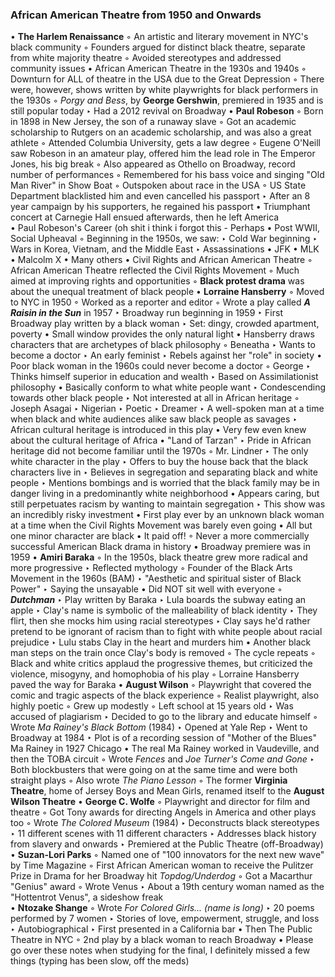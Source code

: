### African American Theatre from 1950 and Onwards

• **The Harlem Renaissance**
	◦ An artistic and literary movement in NYC's black community
	◦ Founders argued for distinct black theatre, separate from white majority theatre
	◦ Avoided stereotypes and addressed community issues
• African American Theatre in the 1930s and 1940s
	◦ Downturn for ALL of theatre in the USA due to the Great Depression
	◦ There were, however, shows written by white playwrights for black performers in the 1930s
	◦ *Porgy and Bess*, by **George Gershwin**, premiered in 1935 and is still popular today
		‣ Had a 2012 revival on Broadway
• **Paul Robeson**
	◦ Born in 1898 in New Jersey, the son of a runaway slave
	◦ Got an academic scholarship to Rutgers on an academic scholarship, and was also a great athlete
	◦ Attended Columbia University, gets a law degree
	◦ Eugene O'Neill saw Robeson in an amateur play, offered him the lead role in The Emperor Jones, his big break
	◦ Also appeared as Othello on Broadway, record number of performances 
	◦ Remembered for his bass voice and singing "Old Man River" in Show Boat
	◦ Outspoken about race in the USA
	◦ US State Department blacklisted him and even cancelled his passport
		‣ After an 8 year campaign by his supporters, he regained his passport
			• Triumphant concert at Carnegie Hall ensued afterwards, then he left America   
• Paul Robeson's Career (oh shit i think i forgot this
	- Perhaps
• Post WWII, Social Upheaval
	◦ Beginning in the 1950s, we saw:
		‣ Cold War beginning
		‣ Wars in Korea, Vietnam, and the Middle East
		‣ Assassinations
			• JFK
			• MLK
			• Malcolm X
			• Many others
• Civil Rights and African American Theatre
	◦ African American Theatre reflected the Civil Rights Movement
	◦ Much aimed at improving rights and opportunities
	◦ **Black protest drama** was about the unequal treatment of black people
• **Lorraine Hansberry**
	◦ Moved to NYC in 1950
	◦ Worked as a reporter and editor
	◦ Wrote a play called ***A Raisin in the Sun*** in 1957
		‣ Broadway run beginning in 1959
		‣ First Broadway play written by a black woman
		‣ Set: dingy, crowded apartment, poverty
			• Small window provides the only natural light
			• Hansberry draws characters that are archetypes of black philosophy
				◦ Beneatha
					‣ Wants to become a doctor
					‣ An early feminist
					‣ Rebels against her "role" in society
						• Poor black woman in the 1960s could never become a doctor
				◦ George
					‣ Thinks himself superior in education and wealth
					‣ Based on Assimilationist philosophy
						• Basically conform to what white people want
					‣ Condescending towards other black people
					‣ Not interested at all in African heritage 
				◦ Joseph Asagai
					‣ Nigerian
					‣ Poetic
					‣ Dreamer
					‣ A well-spoken man at a time when black and white audiences alike saw black people as savages
					‣ African cultural heritage is introduced in this play
						• Very few even knew about the cultural heritage of Africa
						• "Land of Tarzan"
					‣ Pride in African heritage did not become familiar until the 1970s
				◦ Mr. Lindner
					‣ The only white character in the play
					‣ Offers to buy the house back that the black characters live in 
					‣ Believes in segregation and separating black and white people
					‣ Mentions bombings and is worried that the black family may be in danger living in a predominantly white neighborhood
						• Appears caring, but still perpetuates racism by wanting to maintain segregation
		‣ This show was an incredibly risky investment
			• First play ever by an unknown black woman at a time when the Civil Rights Movement was barely even going
			• All but one minor character are black
			• It paid off!
				◦ Never a more commercially successful American Black drama in history
			• Broadway premiere was in 1959
• **Amiri Baraka**
	◦ In the 1950s, black theatre grew more radical and more progressive
		‣ Reflected mythology
	◦ Founder of the Black Arts Movement in the 1960s (BAM)
		‣ "Aesthetic and spiritual sister of Black Power"
		‣ Saying the unsayable
			• Did NOT sit well with everyone
	◦ ***Dutchman***
		‣ Play written by Baraka
		‣ Lula boards the subway eating an apple
		‣ Clay's name is symbolic of the malleability of black identity
		‣ They flirt, then she mocks him using racial stereotypes
		‣ Clay says he'd rather pretend to be ignorant of racism than to fight with white people about racial prejudice
		‣ Lulu stabs Clay in the heart and murders him
			• Another black man steps on the train once Clay's body is removed
				◦ The cycle repeats
	◦ Black and white critics applaud the progressive themes, but criticized the violence, misogyny, and homophobia of his play
	◦ Lorraine Hansberry paved the way for Baraka
• **August Wilson**
	◦ Playwright that covered the comic and tragic aspects of the black experience
	◦ Realist playwright, also highly poetic
	◦ Grew up modestly
	◦ Left school at 15 years old
		‣ Was accused of plagiarism
		‣ Decided to go to the library and educate himself
	◦ Wrote *Ma Rainey's Black Bottom* (1984)
		‣ Opened at Yale Rep
		‣ Went to Broadway at 1984
		‣ Plot is of a recording session of "Mother of the Blues" Ma Rainey in 1927 Chicago
			• The real Ma Rainey worked in Vaudeville, and then the TOBA circuit 
	◦ Wrote *Fences* and *Joe Turner's Come and Gone*
		‣ Both blockbusters that were going on at the same time and were both straight plays
	◦ Also wrote *The Piano Lesson*
	◦ The former **Virginia Theatre**, home of Jersey Boys and Mean Girls, renamed itself to the **August Wilson Theatre**
• **George C. Wolfe**
	◦ Playwright and director for film and theatre
	◦ Got Tony awards for directing Angels in America and other plays too
	◦ Wrote *The Colored Museum* (1984)
		‣ Deconstructs black stereotypes
		‣ 11 different scenes with 11 different characters
		‣ Addresses black history from slavery and onwards
		‣ Premiered at the Public Theatre (off-Broadway)
• **Suzan-Lori Parks**
	◦ Named one of "100 innovators for the next new wave" by Time Magazine
	◦ First African American woman to receive the Pulitzer Prize in Drama for her Broadway hit *Topdog/Underdog*
	◦ Got a Macarthur "Genius" award
	◦ Wrote Venus
		‣ About a 19th century woman named as the "Hottentrot Venus", a sideshow freak  
• **Ntozake Shange**
	◦ Wrote *For Colored Girls... (name is long)*
		‣ 20 poems performed by 7 women
		‣ Stories of love, empowerment, struggle, and loss
		‣ Autobiographical
		‣ First presented in a California bar
			• Then The Public Theatre in NYC
				◦ 2nd play by a black woman to reach Broadway
• Please go over these notes when studying for the final, I definitely missed a few things (typing has been slow, off the meds)

